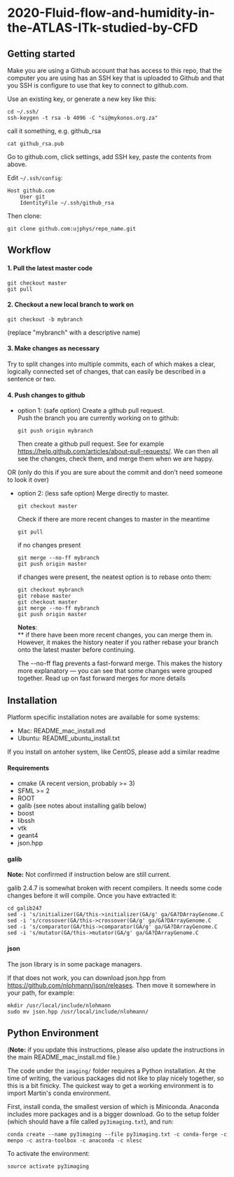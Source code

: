# 2020-Fluid-flow-and-humidity-in-the-ATLAS-ITk-studied-by-CFD

## Getting started

Make you are using a Github account that has access to this repo, that the computer you are using has an SSH key that is uploaded to Github and that you SSH is configure to use that key to connect to github.com.

Use an existing key, or generate a new key like this:

    cd ~/.ssh/
    ssh-keygen -t rsa -b 4096 -C "si@mykonos.org.za"

call it something, e.g. github_rsa

    cat github_rsa.pub

Go to github.com, click settings, add SSH key, paste the contents from above.

Edit `~/.ssh/config`:

    Host github.com
	    User git
	    IdentityFile ~/.ssh/github_rsa

Then clone:

    git clone github.com:ujphys/repo_name.git


## Workflow
#### 1. Pull the latest master code
    git checkout master  
    git pull

#### 2. Checkout a new local branch to work on  
    git checkout -b mybranch
(replace "mybranch" with a descriptive name)

#### 3. Make changes as necessary
Try to split changes into multiple commits, each of which makes a clear, logically connected set of changes, that can easily be described in a sentence or two.

#### 4. Push changes to github
- option 1: (safe option) Create a github pull request.  
  Push the branch you are currently working on to github:

      git push origin mybranch

  Then create a github pull request. See for example https://help.github.com/articles/about-pull-requests/. We can then all see the changes, check them, and merge them when we are happy.

OR (only do this if you are sure about the commit and don’t need someone to look it over)

- option 2: (less safe option) Merge directly to master.

      git checkout master  

  Check if there are more recent changes to master in the meantime

      git pull

  if no changes present

      git merge --no-ff mybranch  
      git push origin master

  if changes were present, the neatest option is to rebase onto them:

      git checkout mybranch
      git rebase master
      git checkout master
      git merge --no-ff mybranch
      git push origin master

  **Notes**:  
  ** if there have been more recent changes, you can merge them in. However, it makes the history neater if you rather rebase your branch onto the latest master before continuing.

  The --no-ff flag prevents a fast-forward merge. This makes the history more explanatory — you can see that some changes were grouped together. Read up on fast forward merges for more details

## Installation
Platform specific installation notes are available for some systems:
  * Mac: README_mac_install.md
  * Ubuntu: README_ubuntu_install.txt
  
If you install on antoher system, like CentOS, please add a similar readme

#### Requirements 
- cmake (A recent version, probably >= 3)
- SFML >= 2
- ROOT
- galib (see notes about installing galib below)
- boost
- libssh
- vtk
- geant4
- json.hpp

#### galib

**Note:** Not confirmed if instruction below are still current. 

galib 2.4.7 is somewhat broken with recent compilers. It needs some code changes before it will compile. Once you have extracted it:

    cd galib247
    sed -i 's/initializer(GA/this->initializer(GA/g' ga/GA?DArrayGenome.C
    sed -i 's/crossover(GA/this->crossover(GA/g' ga/GA?DArrayGenome.C
    sed -i 's/comparator(GA/this->comparator(GA/g' ga/GA?DArrayGenome.C
    sed -i 's/mutator(GA/this->mutator(GA/g' ga/GA?DArrayGenome.C

#### json

The json library is in some package managers. 

If that does not work, you can download json.hpp from https://github.com/nlohmann/json/releases. Then move it somewhere in your path, for example:

    mkdir /usr/local/include/nlohmann
    sudo mv json.hpp /usr/local/include/nlohmann/

## Python Environment
(**Note:** if you update this instructions, please also update the instructions in the main README_mac_install.md file.)

The code under the `imaging/` folder requires a Python installation. At the time of writing, the various packages did not like to play nicely together, so this is a bit finicky. The quickest way to get a working environment is to import Martin's conda environment. 

First, install conda, the smallest version of which is Miniconda. Anaconda includes more packages and is a bigger download. Go to the setup folder (which should have a file called `py3imaging.txt`), and run:

    conda create --name py3imaging --file py3imaging.txt -c conda-forge -c menpo -c astra-toolbox -c anaconda -c nlesc

To activate the environment:

    source activate py3imaging 

